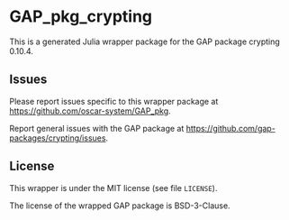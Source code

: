 # GAP_pkg_crypting

This is a generated Julia wrapper package for the GAP package crypting 0.10.4.

## Issues

Please report issues specific to this wrapper package at <https://github.com/oscar-system/GAP_pkg>.

Report general issues with the GAP package at <https://github.com/gap-packages/crypting/issues>.

## License

This wrapper is under the MIT license (see file `LICENSE`).

The license of the wrapped GAP package is BSD-3-Clause.
